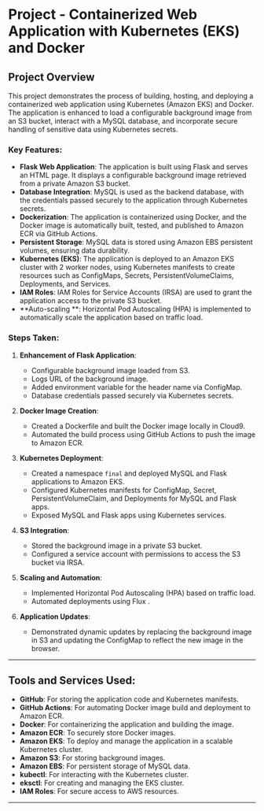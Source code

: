 # Project - Containerized Web Application with Kubernetes (EKS) and Docker

## Project Overview

This project demonstrates the process of building, hosting, and deploying a containerized web application using Kubernetes (Amazon EKS) and Docker. The application is enhanced to load a configurable background image from an S3 bucket, interact with a MySQL database, and incorporate secure handling of sensitive data using Kubernetes secrets.

### Key Features:
- **Flask Web Application**: The application is built using Flask and serves an HTML page. It displays a configurable background image retrieved from a private Amazon S3 bucket.
- **Database Integration**: MySQL is used as the backend database, with the credentials passed securely to the application through Kubernetes secrets.
- **Dockerization**: The application is containerized using Docker, and the Docker image is automatically built, tested, and published to Amazon ECR via GitHub Actions.
- **Persistent Storage**: MySQL data is stored using Amazon EBS persistent volumes, ensuring data durability.
- **Kubernetes (EKS)**: The application is deployed to an Amazon EKS cluster with 2 worker nodes, using Kubernetes manifests to create resources such as ConfigMaps, Secrets, PersistentVolumeClaims, Deployments, and Services.
- **IAM Roles**: IAM Roles for Service Accounts (IRSA) are used to grant the application access to the private S3 bucket.
- **Auto-scaling **: Horizontal Pod Autoscaling (HPA) is implemented to automatically scale the application based on traffic load.

### Steps Taken:
1. **Enhancement of Flask Application**:
   - Configurable background image loaded from S3.
   - Logs URL of the background image.
   - Added environment variable for the header name via ConfigMap.
   - Database credentials passed securely via Kubernetes secrets.

2. **Docker Image Creation**:
   - Created a Dockerfile and built the Docker image locally in Cloud9.
   - Automated the build process using GitHub Actions to push the image to Amazon ECR.

3. **Kubernetes Deployment**:
   - Created a namespace `final` and deployed MySQL and Flask applications to Amazon EKS.
   - Configured Kubernetes manifests for ConfigMap, Secret, PersistentVolumeClaim, and Deployments for MySQL and Flask apps.
   - Exposed MySQL and Flask apps using Kubernetes services.

4. **S3 Integration**:
   - Stored the background image in a private S3 bucket.
   - Configured a service account with permissions to access the S3 bucket via IRSA.

5. **Scaling and Automation**:
   - Implemented Horizontal Pod Autoscaling (HPA) based on traffic load.
   - Automated deployments using Flux .

6. **Application Updates**:
   - Demonstrated dynamic updates by replacing the background image in S3 and updating the ConfigMap to reflect the new image in the browser.

---

## Tools and Services Used:
- **GitHub**: For storing the application code and Kubernetes manifests.
- **GitHub Actions**: For automating Docker image build and deployment to Amazon ECR.
- **Docker**: For containerizing the application and building the image.
- **Amazon ECR**: To securely store Docker images.
- **Amazon EKS**: To deploy and manage the application in a scalable Kubernetes cluster.
- **Amazon S3**: For storing background images.
- **Amazon EBS**: For persistent storage of MySQL data.
- **kubectl**: For interacting with the Kubernetes cluster.
- **eksctl**: For creating and managing the EKS cluster.
- **IAM Roles**: For secure access to AWS resources.

---
